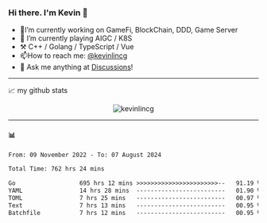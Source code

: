 ### Hi there. I'm Kevin 👋

- 🔭I’m currently working on GameFi, BlockChain, DDD, Game Server
- 🌱 I’m currently playing AIGC / K8S
-   :hammer_and_pick: C++ / Golang / TypeScript / Vue
- 📫How to reach me: [@kevinlincg](https://twitter.com/kevinlincg) 
-   :thought_balloon: Ask me anything at [Discussions](https://github.com/kevinlincg/kevinlincg/issues/new)!

---

📈 my github stats

<p align="center"> <img src="https://github-readme-stats-ouuan.vercel.app/api?username=kevinlincg&theme=dark&show_icons=true&count_private=true" alt="kevinlincg" />

---

#### :bar_chart: 

<!--START_SECTION:waka-->

```txt
From: 09 November 2022 - To: 07 August 2024

Total Time: 762 hrs 24 mins

Go                  695 hrs 12 mins >>>>>>>>>>>>>>>>>>>>>>>--   91.19 %
YAML                14 hrs 28 mins  -------------------------   01.90 %
TOML                7 hrs 25 mins   -------------------------   00.97 %
Text                7 hrs 13 mins   -------------------------   00.95 %
Batchfile           7 hrs 12 mins   -------------------------   00.95 %
```

<!--END_SECTION:waka-->
